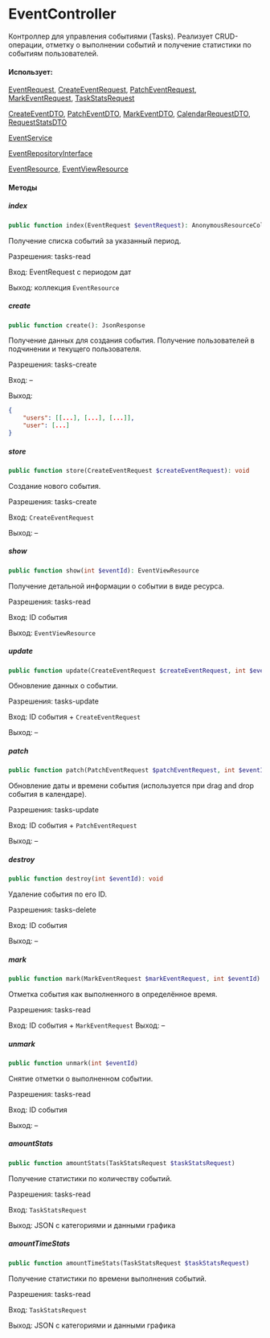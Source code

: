 # EventController

Контроллер для управления событиями (Tasks).
Реализует CRUD-операции, отметку о выполнении событий и получение статистики по событиям пользователей.

#### Использует:

[EventRequest](/app/Http/Requests/Task/EventRequest.md), [CreateEventRequest](/app/Http/Requests/Task/CreateEventRequest.md), [PatchEventRequest](/app/Http/Requests/Task/PatchEventRequest.md), [MarkEventRequest](/app/Http/Requests/Task/MarkEventRequest.md), [TaskStatsRequest](/app/Http/Requests/Task/TaskStatsRequest.md)

[CreateEventDTO](/app/DTO/Tasks/Event/CreateEventDTO.md), [PatchEventDTO](/app/DTO/Tasks/Event/PatchEventDTO.md), [MarkEventDTO](/app/DTO/Tasks/Event/MarkEventDTO.md), [CalendarRequestDTO](/app/DTO/Tasks/Event/CalendarRequestDTO.md), [RequestStatsDTO](/app/DTO/Tasks/Stats/RequestStatsDTO.md)

[EventService](/app/Services/Tasks/EventService.md)

[EventRepositoryInterface](/app/Repositories/Interfaces/Tasks/EventRepositoryInterface.md)

[EventResource](/app/Http/Resources/Tasks/EventResource.md), [EventViewResource](/app/Http/Resources/Tasks/EventViewResource.md)

#### Методы

##### index

```php
public function index(EventRequest $eventRequest): AnonymousResourceCollection
```

Получение списка событий за указанный период.

Разрешения: tasks-read

Вход: EventRequest с периодом дат

Выход: коллекция `EventResource`

##### create

```php
public function create(): JsonResponse
```

Получение данных для создания события. Получение пользователей в подчинении и текущего пользователя.

Разрешения: tasks-create

Вход: –

Выход:
```json
{
    "users": [[...], [...], [...]], 
    "user": [...]
}
```

##### store

```php
public function store(CreateEventRequest $createEventRequest): void
```

Создание нового события.

Разрешения: tasks-create

Вход: `CreateEventRequest`

Выход: –

##### show

```php
public function show(int $eventId): EventViewResource
```

Получение детальной информации о событии в виде ресурса.

Разрешения: tasks-read

Вход: ID события

Выход: `EventViewResource`

##### update

```php
public function update(CreateEventRequest $createEventRequest, int $eventId): void
```

Обновление данных о событии.

Разрешения: tasks-update

Вход: ID события + `CreateEventRequest`

Выход: –

##### patch

```php
public function patch(PatchEventRequest $patchEventRequest, int $eventId)
```

Обновление даты и времени события (используется при drag and drop события в календаре).

Разрешения: tasks-update

Вход: ID события + `PatchEventRequest`

Выход: –

##### destroy

```php
public function destroy(int $eventId): void
```

Удаление события по его ID.

Разрешения: tasks-delete

Вход: ID события

Выход: –

##### mark

```php
public function mark(MarkEventRequest $markEventRequest, int $eventId)
```

Отметка события как выполненного в определённое время.

Разрешения: tasks-read

Вход: ID события + `MarkEventRequest`
Выход: –

##### unmark

```php
public function unmark(int $eventId)
```

Снятие отметки о выполненном событии.

Разрешения: tasks-read

Вход: ID события

Выход: –

##### amountStats

```php
public function amountStats(TaskStatsRequest $taskStatsRequest)
```

Получение статистики по количеству событий.

Разрешения: tasks-read

Вход: `TaskStatsRequest`

Выход: JSON с категориями и данными графика

##### amountTimeStats

```php
public function amountTimeStats(TaskStatsRequest $taskStatsRequest)
```

Получение статистики по времени выполнения событий.

Разрешения: tasks-read

Вход: `TaskStatsRequest`

Выход: JSON с категориями и данными графика
